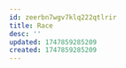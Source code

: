 ```yaml
---
id: zeerbn7wgv7klq222qtlrir
title: Race
desc: ''
updated: 1747859285209
created: 1747859285209
---
```

